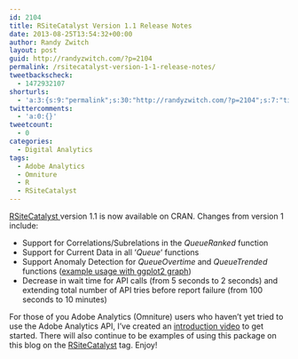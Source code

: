 ```yaml
---
id: 2104
title: RSiteCatalyst Version 1.1 Release Notes
date: 2013-08-25T13:54:32+00:00
author: Randy Zwitch
layout: post
guid: http://randyzwitch.com/?p=2104
permalink: /rsitecatalyst-version-1-1-release-notes/
tweetbackscheck:
  - 1472932107
shorturls:
  - 'a:3:{s:9:"permalink";s:30:"http://randyzwitch.com/?p=2104";s:7:"tinyurl";s:26:"http://tinyurl.com/l9r429w";s:4:"isgd";s:19:"http://is.gd/Z9KiOj";}'
twittercomments:
  - 'a:0:{}'
tweetcount:
  - 0
categories:
  - Digital Analytics
tags:
  - Adobe Analytics
  - Omniture
  - R
  - RSiteCatalyst
---
```

<a title="RSiteCatalyst on CRAN" href="http://cran.r-project.org/web/packages/RSiteCatalyst/index.html" target="_blank">RSiteCatalyst </a>version 1.1 is now available on CRAN. Changes from version 1 include:

  * Support for Correlations/Subrelations in the _QueueRanked_ function
  * Support for Current Data in all &#8216;_Queue_&#8216; functions
  * Support Anomaly Detection for _QueueOvertime_ and _QueueTrended_ functions (<a title="Anomaly Detection Adobe Analytics" href="http://randyzwitch.com/anomaly-detection-adobe-analytics-api/" target="_blank">example usage with ggplot2 graph</a>)
  * Decrease in wait time for API calls (from 5 seconds to 2 seconds) and extending total number of API tries before report failure (from 100 seconds to 10 minutes)

For those of you Adobe Analytics (Omniture) users who haven&#8217;t yet tried to use the Adobe Analytics API, I&#8217;ve created an <a title="RSiteCatalyst main page" href="http://randyzwitch.com/rsitecatalyst/" target="_blank">introduction video</a> to get started. There will also continue to be examples of using this package on this blog on the <a title="RSiteCatalyst usage examples" href="http://randyzwitch.com/tag/rsitecatalyst/" target="_blank">RSiteCatalyst</a> tag. Enjoy!